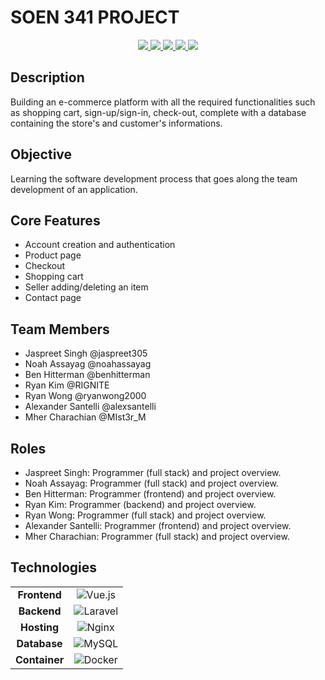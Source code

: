 # SOEN 341 PROJECT

<p align="center">
    <a href="https://github.com/jaspreet305/jeff_bezos_startup-soen341project2022" alt="Branches">
        <img src="https://badgen.net/github/branches/jaspreet305/jeff_bezos_startup-soen341project2022/" />
    </a>
    <a href="https://github.com/jaspreet305/jeff_bezos_startup-soen341project2022/issues" alt="Open Issues">
        <img src="https://img.shields.io/github/issues/jaspreet305/jeff_bezos_startup-soen341project2022" />
    </a>
    <a href="https://github.com/jaspreet305/jeff_bezos_startup-soen341project2022/issues?q=is%3Aissue+is%3Aclosed" alt="Closed Issues">
        <img src="https://img.shields.io/github/issues-closed/jaspreet305/jeff_bezos_startup-soen341project2022" />
    </a>
    <a href="https://github.com/jaspreet305/jeff_bezos_startup-soen341project2022/pulls?q=is%3Aopen+is%3Apr" alt="Open PRs">
        <img src="https://img.shields.io/github/issues-pr/jaspreet305/jeff_bezos_startup-soen341project2022" />
    </a>
    <a href="https://github.com/jaspreet305/jeff_bezos_startup-soen341project2022/pulls?q=is%3Apr+is%3Aclosed" alt="Closed PRs">
        <img src="https://img.shields.io/github/issues-pr-closed/jaspreet305/jeff_bezos_startup-soen341project2022" />
    </a>
</p>

## Description
Building an e-commerce platform with all the required functionalities such as shopping cart, sign-up/sign-in, check-out, complete with a database containing the store's and customer's informations.

## Objective

Learning the software development process that goes along the team development of an application.

## Core Features 

- Account creation and authentication 
- Product page
- Checkout 
- Shopping cart
- Seller adding/deleting an item
- Contact page

## Team Members 

- Jaspreet Singh @jaspreet305
- Noah Assayag @noahassayag
- Ben Hitterman @benhitterman
- Ryan Kim @RIGNITE
- Ryan Wong @ryanwong2000
- Alexander Santelli @alexsantelli
- Mher Charachian @MIst3r_M

## Roles 

- Jaspreet Singh: Programmer (full stack) and project overview.
- Noah Assayag: Programmer (full stack) and project overview.
- Ben Hitterman: Programmer (frontend) and project overview.
- Ryan Kim: Programmer (backend) and project overview.
- Ryan Wong: Programmer (full stack) and project overview.
- Alexander Santelli: Programmer (frontend) and project overview.
- Mher Charachian: Programmer (full stack) and project overview.

## Technologies

|               |                                                                                                                   |
| :-----------: | :---------------------------------------------------------------------------------------------------------------: |
| **Frontend**  | ![Vue.js](https://img.shields.io/badge/vuejs-%2335495e.svg?style=for-the-badge&logo=vuedotjs&logoColor=%234FC08D) |
|  **Backend**  |  ![Laravel](https://img.shields.io/badge/laravel-%23FF2D20.svg?style=for-the-badge&logo=laravel&logoColor=white)  |
|  **Hosting**  |     ![Nginx](https://img.shields.io/badge/nginx-%23009639.svg?style=for-the-badge&logo=nginx&logoColor=white)     |
| **Database**  |      ![MySQL](https://img.shields.io/badge/mysql-%2300f.svg?style=for-the-badge&logo=mysql&logoColor=white)       |
| **Container** |   ![Docker](https://img.shields.io/badge/docker-%230db7ed.svg?style=for-the-badge&logo=docker&logoColor=white)    |



